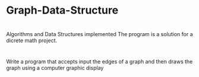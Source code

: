 # Graph-Data-Structure
#
Algorithms and Data Structures implemented
The program is a solution for a dicrete math project.
#
Write a program that accepts input the edges of a graph and then draws the graph using a computer graphic display 
